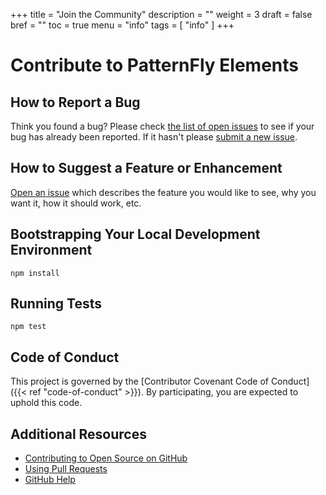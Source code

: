 +++
title = "Join the Community"
description = ""
weight = 3
draft = false
bref = ""
toc = true
menu = "info"
tags = [ "info" ]
+++


# Contribute to PatternFly Elements

## How to Report a Bug

Think you found a bug? Please check [the list of open issues](https://github.com/patternfly/patternfly-elements/issues) to see if your bug has already been reported. If it hasn't please [submit a new issue](https://github.com/patternfly/patternfly-elements/issues/new).

## How to Suggest a Feature or Enhancement

[Open an issue](https://github.com/pages-themes/cayman/issues/new) which describes the feature you would like to see, why you want it, how it should work, etc.

## Bootstrapping Your Local Development Environment

```
npm install
```

## Running Tests

```
npm test
```

## Code of Conduct

This project is governed by the [Contributor Covenant Code of Conduct]({{< ref "code-of-conduct" >}}). By participating, you are expected to uphold this code.

## Additional Resources

- [Contributing to Open Source on GitHub](https://guides.github.com/activities/contributing-to-open-source/)
- [Using Pull Requests](https://help.github.com/articles/using-pull-requests/)
- [GitHub Help](https://help.github.com)
